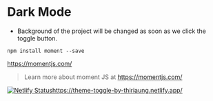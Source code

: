 
# Dark Mode 

- Background of the project will be changed as soon as we click the toggle button. 

```
npm install moment --save 

```

https://momentjs.com/

> Learn more about moment JS at https://momentjs.com/

[![Netlify Status](https://api.netlify.com/api/v1/badges/8767cfdc-5468-4c2f-afb3-bfe619dc005d/deploy-status)](https://app.netlify.com/sites/theme-toggle-by-thiriaung/deploys)https://theme-toggle-by-thiriaung.netlify.app/